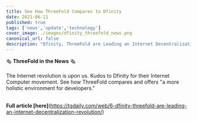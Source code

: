 ```yaml
---
title: See How ThreeFold Compares to Dfinity
date: 2021-06-11
published: true
tags: ['news','update','technology']
cover_image: ./images/dfinity_threefold_news.png
canonical_url: false
description: "Dfinity, ThreeFold are Leading an Internet Decentralization Revolution – via TGDaily"
---
```


🗞 **ThreeFold in the News** 🗞
<br/>
<br/>
The Internet revolution is upon us. Kudos to Dfinity for their Internet Computer movement. See how ThreeFold compares and offers "a more holistic environment for developers."
<br/>
<br/>

**Full article [here]**(https://tgdaily.com/web/6-dfinity-threefold-are-leading-an-internet-decentralization-revolution/)
